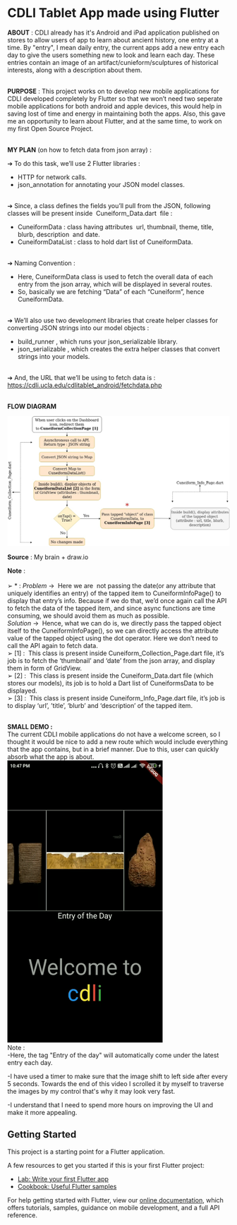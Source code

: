 # CDLI Tablet App made using Flutter

<b>ABOUT</b> : CDLI already has it's Android and iPad application published on stores to allow users of app to learn about ancient history, one entry at a time. By "entry", I mean daily entry, the current apps add a new entry each day to give the users something new to look and learn each day. These entries contain an image of an artifact/cunieform/sculptures of historical interests, along with a description about them.<br><br>

<b>PURPOSE</b> : This project works on to develop new mobile applications for CDLI developed
completely by Flutter so that we won’t need two seperate mobile applications for both
android and apple devices, this would help in saving lost of time and energy in
maintaining both the apps. Also, this gave me an opportunity to learn about Flutter, and at the same time, to work on my first Open Source Project.<br><br>


<b>MY PLAN</b> (on how to fetch data from json array) : 

➔ To do this task, we’ll use 2 Flutter libraries :
- HTTP​ for network calls.
- json_annotation​ for annotating your JSON model classes.

<br>➔ Since, a class defines the fields you’ll pull from the JSON, following classes will be
present inside ​ Cuneiform_Data.dart ​ file :
- CuneiformData : class having attributes ​ url, thumbnail, theme, title, blurb,
description ​ and​ date.
- CuneiformDataList : class to hold dart list of CuneiformData.

<br>➔ Naming Convention :
- Here, CuneiformData class is used to fetch the overall data of each entry from
the json array, which will be displayed in several routes.
- So, basically we are fetching “Data” of each “Cuneiform”, hence CuneiformData.

<br>➔ We’ll also use two development libraries that create helper classes for converting
JSON strings into our model objects :
- build_runner​ , which runs your json_serializable library.
- json_serializable​ , which creates the extra helper classes that convert strings
into your models.

<br>➔ And, the URL that we’ll be using to fetch data is :
https://cdli.ucla.edu/cdlitablet_android/fetchdata.php<br><br>

<b>FLOW DIAGRAM</b> 

<img src="./CDLI_ULTRA_UPDATE_JSONFETCH.jpg">

<b>Source</b> : My brain + draw.io<br>

<b>Note</b> :<br>	
        ➢ *​ ​: <i>Problem</i> -> ​ Here we are ​ not​ passing the date(or any attribute that uniquely
	identifies an entry) of the tapped item to CuneiformInfoPage() to display that
	entry’s info. Because if we do that, we’d once again call the API to fetch the data
	of the tapped item, and since async functions are time consuming, we should
	avoid them as much as possible.<br>
	<i>Solution</i> -> ​ Hence, what we can do is, we directly pass the tapped object
	itself to the CuneiformInfoPage(), so we can directly access the attribute value of
	the tapped object using the dot operator. Here we don’t need to call the API
	again to fetch data.<br>
        ➢ [1] : ​ This class is present inside Cuneiform_Collection_Page.dart file, it’s job is to
	fetch the ‘thumbnail’ and ‘date’ from the json array, and display them in form of
	GridView.<br>
        ➢ [2] : ​ This class is present inside the Cuneiform_Data.dart file (which stores our
	models), its job is to hold a Dart list of CuneiformsData to be displayed.<br>
        ➢ [3] : ​ This class is present inside Cuneiform_Info_Page.dart file, it’s job is to
	display ‘url’, ’title’, ‘blurb’ and ‘description’ of the tapped item.<br><br>
	
<b>SMALL DEMO :</b><br>
The current CDLI mobile applications do not have a welcome screen, so I thought it would be nice to add a new route which would include everything that the app contains, but in a brief manner. Due to this, user can quickly absorb what the app is about.<br>
![](landingDemo.gif)<br>
Note : <br>
-Here, the tag "Entry of the day" will automatically come under the latest entry each day.

-I have used a timer to make sure that the image shift to left side after every 5 seconds. Towards the end of this video I scrolled it by myself to traverse the images by my control that's why it may look very fast.

-I understand that I need to spend more hours on improving the UI and make it more appealing. 


## Getting Started

This project is a starting point for a Flutter application.

A few resources to get you started if this is your first Flutter project:

- [Lab: Write your first Flutter app](https://flutter.dev/docs/get-started/codelab)
- [Cookbook: Useful Flutter samples](https://flutter.dev/docs/cookbook)

For help getting started with Flutter, view our
[online documentation](https://flutter.dev/docs), which offers tutorials,
samples, guidance on mobile development, and a full API reference.
